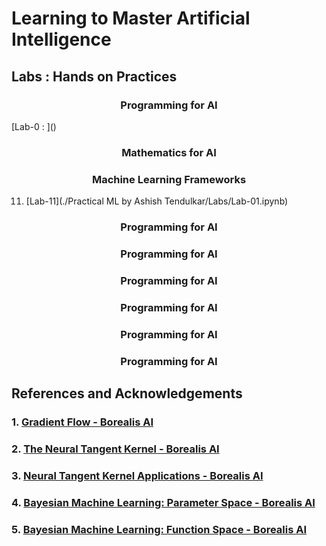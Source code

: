 # Learning to Master Artificial Intelligence

## Labs : Hands on Practices

<h3 align='center'>Programming for AI</h3>
[Lab-0 : ]()

<h3 align='center'>Mathematics for AI</h3>

<h3 align='center'>Machine Learning Frameworks</h3>

11. [Lab-11](./Practical ML by  Ashish Tendulkar/Labs/Lab-01.ipynb)

<h3 align='center'></h3>

<h3 align='center'>Programming for AI</h3>

<h3 align='center'>Programming for AI</h3>

<h3 align='center'>Programming for AI</h3>

<h3 align='center'>Programming for AI</h3>

<h3 align='center'>Programming for AI</h3>

<h3 align='center'>Programming for AI</h3>

## References and Acknowledgements

### 1. [Gradient Flow - Borealis AI](https://www.borealisai.com/research-blogs/gradient-flow/)

### 2. [The Neural Tangent Kernel - Borealis AI](https://www.borealisai.com/research-blogs/the-neural-tangent-kernel/)

### 3. [Neural Tangent Kernel Applications - Borealis AI](https://www.borealisai.com/research-blogs/neural-tangent-kernel-applications/)

### 4. [Bayesian Machine Learning: Parameter Space - Borealis AI](https://www.borealisai.com/research-blogs/bayesian-machine-learning-parameter-space/)

### 5. [Bayesian Machine Learning: Function Space - Borealis AI](https://www.borealisai.com/research-blogs/bayesian-machine-learning-function-space/)

